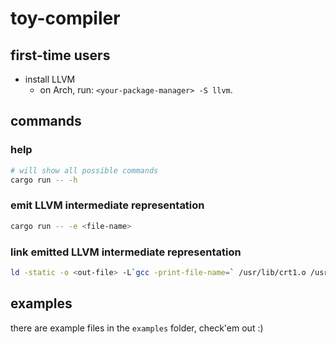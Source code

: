 # toy-compiler

## first-time users

- install LLVM
  - on Arch, run: `<your-package-manager> -S llvm`.

## commands

### help

```bash
# will show all possible commands
cargo run -- -h
```

### emit LLVM intermediate representation

```bash
cargo run -- -e <file-name>
```

### link emitted LLVM intermediate representation

```bash
ld -static -o <out-file> -L`gcc -print-file-name=` /usr/lib/crt1.o /usr/lib/crti.o <in-file> /usr/lib/crtn.o --start-group -lc -lgcc -lgcc_eh --end-group
```

## examples

there are example files in the `examples` folder, check'em out :)
